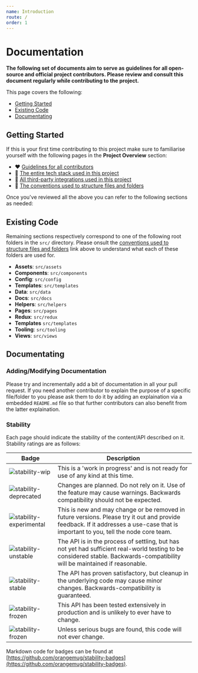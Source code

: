 ```yaml
---
name: Introduction
route: /
order: 1
---
```


# Documentation

**The following set of documents aim to serve as guidelines for all open-source and official project contributors. Please review and consult this document regularly while contributing to the project.**

This page covers the following:
- [Getting Started](#getting-started)
- [Existing Code](#existing-code)
- [Documentating](#documentating)

## Getting Started

If this is your first time contributing to this project make sure to familiarise yourself with the following pages in the **Project Overview** section:

- ❤️ [Guidelines for all contributors](/docs-markdown-contributions)
- 🤖 [The entire tech stack used in this project](/docs-markdown-tech-stack)
- 🔌 [All third-party integrations used in this project](/docs-markdown-integrations)
- 🔨 [The conventions used to structure files and folders](/docs-markdown-file-structure)

Once you've reviewed all the above you can refer to the following sections as needed:


## Existing Code

Remaining sections respectively correspond to one of the following root folders in the `src/` directory. Please onsult the [conventions used to structure files and folders](/docs-markdown-file-structure) link above to understand what each of these folders are used for.

- **Assets**: `src/assets`
- **Components**: `src/components`
- **Config**: `src/config`
- **Templates**: `src/templates`
- **Data**: `src/data`
- **Docs**: `src/docs`
- **Helpers**: `src/helpers`
- **Pages**: `src/pages`
- **Redux**: `src/redux`
- **Templates** `src/templates`
- **Tooling**: `src/tooling`
- **Views**: `src/views`

## Documentating

### Adding/Modifying Documentation

Please try and incrementally add a bit of documentation in all your pull request. If you need another contributor to explain the purpose of a specific file/folder to you please ask them to do it by adding an explaination via a embedded `README.md` file so that further contributors can also benefit from the latter explaination.

### Stability

Each page should indicate the stability of the content/API described on it. Stability ratings are as follows:

|Badge|Description|
|---|---|
|![stability-wip](https://img.shields.io/badge/stability-work_in_progress-lightgrey.svg)|This is a 'work in progress' and is not ready for use of any kind at this time.
|![stability-deprecated](https://img.shields.io/badge/stability-deprecated-red.svg)|Changes are planned. Do not rely on it. Use of the feature may cause warnings. Backwards compatibility should not be expected.
|![stability-experimental](https://img.shields.io/badge/stability-experimental-orange.svg)|This is new and may change or be removed in future versions. Please try it out and provide feedback. If it addresses a use-case that is important to you, tell the node core team.
|![stability-unstable](https://img.shields.io/badge/stability-unstable-yellow.svg)|The API is in the process of settling, but has not yet had sufficient real-world testing to be considered stable. Backwards-compatibility will be maintained if reasonable.
|![stability-stable](https://img.shields.io/badge/stability-stable-green.svg)|The API has proven satisfactory, but cleanup in the underlying code may cause minor changes. Backwards-compatibility is guaranteed.
|![stability-frozen](https://img.shields.io/badge/stability-frozen-brightgreen.svg)|This API has been tested extensively in production and is unlikely to ever have to change.
|![stability-frozen](https://img.shields.io/badge/stability-locked-blue.svg)|Unless serious bugs are found, this code will not ever change.

Markdown code for badges can be found at [https://github.com/orangemug/stability-badges](https://github.com/orangemug/stability-badges).